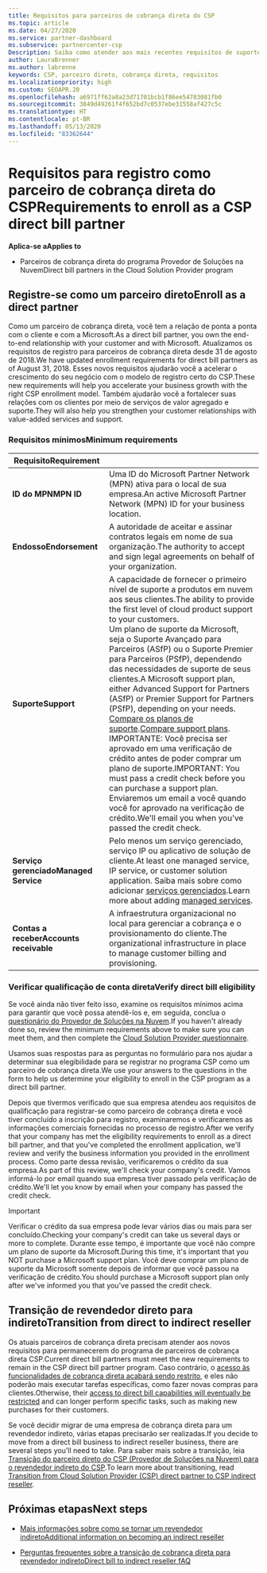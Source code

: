 ```yaml
---
title: Requisitos para parceiros de cobrança direta do CSP
ms.topic: article
ms.date: 04/27/2020
ms.service: partner-dashboard
ms.subservice: partnercenter-csp
Description: Saiba como atender aos mais recentes requisitos de suporte e serviços para se tornar um parceiro de cobrança direto no programa CSP (Provedor de Soluções na Nuvem) da Microsoft.
author: LauraBrenner
ms.author: labrenne
keywords: CSP, parceiro direto, cobrança direta, requisitos
ms.localizationpriority: high
ms.custom: SEOAPR.20
ms.openlocfilehash: a6971ff62a8a23d71701bcb1f86ee54783081fb0
ms.sourcegitcommit: 3849d49261f4f652bd7c0537ebe31558af427c5c
ms.translationtype: HT
ms.contentlocale: pt-BR
ms.lasthandoff: 05/13/2020
ms.locfileid: "83362644"
---
```

# <a name="requirements-to-enroll-as-a-csp-direct-bill-partner"></a><span data-ttu-id="c845e-104">Requisitos para registro como parceiro de cobrança direta do CSP</span><span class="sxs-lookup"><span data-stu-id="c845e-104">Requirements to enroll as a CSP direct bill partner</span></span>

<span data-ttu-id="c845e-105">**Aplica-se a**</span><span class="sxs-lookup"><span data-stu-id="c845e-105">**Applies to**</span></span>

- <span data-ttu-id="c845e-106">Parceiros de cobrança direta do programa Provedor de Soluções na Nuvem</span><span class="sxs-lookup"><span data-stu-id="c845e-106">Direct bill partners in the Cloud Solution Provider program</span></span>

## <a name="enroll-as-a-direct-partner"></a><span data-ttu-id="c845e-107">Registre-se como um parceiro direto</span><span class="sxs-lookup"><span data-stu-id="c845e-107">Enroll as a direct partner</span></span>

<span data-ttu-id="c845e-108">Como um parceiro de cobrança direta, você tem a relação de ponta a ponta com o cliente e com a Microsoft.</span><span class="sxs-lookup"><span data-stu-id="c845e-108">As a direct bill partner, you own the end-to-end relationship with your customer and with Microsoft.</span></span> <span data-ttu-id="c845e-109">Atualizamos os requisitos de registro para parceiros de cobrança direta desde 31 de agosto de 2018.</span><span class="sxs-lookup"><span data-stu-id="c845e-109">We have updated enrollment requirements for direct bill partners as of August 31, 2018.</span></span> <span data-ttu-id="c845e-110">Esses novos requisitos ajudarão você a acelerar o crescimento do seu negócio com o modelo de registro certo do CSP.</span><span class="sxs-lookup"><span data-stu-id="c845e-110">These new requirements will help you accelerate your business growth with the right CSP enrollment model.</span></span> <span data-ttu-id="c845e-111">Também ajudarão você a fortalecer suas relações com os clientes por meio de serviços de valor agregado e suporte.</span><span class="sxs-lookup"><span data-stu-id="c845e-111">They will also help you strengthen your customer relationships with value-added services and support.</span></span>

### <a name="minimum-requirements"></a><span data-ttu-id="c845e-112">Requisitos mínimos</span><span class="sxs-lookup"><span data-stu-id="c845e-112">Minimum requirements</span></span>

|<span data-ttu-id="c845e-113">**Requisito**</span><span class="sxs-lookup"><span data-stu-id="c845e-113">**Requirement**</span></span>|                             |
|--------------------------------|--------------------------------------------------------------|
|<span data-ttu-id="c845e-114">**ID do MPN**</span><span class="sxs-lookup"><span data-stu-id="c845e-114">**MPN ID**</span></span>   |<span data-ttu-id="c845e-115">Uma ID do Microsoft Partner Network (MPN) ativa para o local de sua empresa.</span><span class="sxs-lookup"><span data-stu-id="c845e-115">An active Microsoft Partner Network (MPN) ID for your business location.</span></span>    |
|<span data-ttu-id="c845e-116">**Endosso**</span><span class="sxs-lookup"><span data-stu-id="c845e-116">**Endorsement**</span></span>   |<span data-ttu-id="c845e-117">A autoridade de aceitar e assinar contratos legais em nome de sua organização.</span><span class="sxs-lookup"><span data-stu-id="c845e-117">The authority to accept and sign legal agreements on behalf of your organization.</span></span>|
|<span data-ttu-id="c845e-118">**Suporte**</span><span class="sxs-lookup"><span data-stu-id="c845e-118">**Support**</span></span>   |<span data-ttu-id="c845e-119">A capacidade de fornecer o primeiro nível de suporte a produtos em nuvem aos seus clientes.</span><span class="sxs-lookup"><span data-stu-id="c845e-119">The ability to provide the first level of cloud product support to your customers.</span></span> <br/><span data-ttu-id="c845e-120">Um plano de suporte da Microsoft, seja o Suporte Avançado para Parceiros (ASfP) ou o Suporte Premier para Parceiros (PSfP), dependendo das necessidades de suporte de seus clientes.</span><span class="sxs-lookup"><span data-stu-id="c845e-120">A Microsoft support plan, either Advanced Support for Partners (ASfP) or Premier Support for Partners (PSfP), depending on your needs.</span></span> <span data-ttu-id="c845e-121">[Compare os planos de suporte](https://partner.microsoft.com/support/partnersupport).</span><span class="sxs-lookup"><span data-stu-id="c845e-121">[Compare support plans](https://partner.microsoft.com/support/partnersupport).</span></span><br/> <span data-ttu-id="c845e-122">IMPORTANTE: Você precisa ser aprovado em uma verificação de crédito antes de poder comprar um plano de suporte.</span><span class="sxs-lookup"><span data-stu-id="c845e-122">IMPORTANT: You must pass a credit check before you can purchase a support plan.</span></span> <span data-ttu-id="c845e-123">Enviaremos um email a você quando você for aprovado na verificação de crédito.</span><span class="sxs-lookup"><span data-stu-id="c845e-123">We'll email you when you've passed the credit check.</span></span> |
|<span data-ttu-id="c845e-124">**Serviço gerenciado**</span><span class="sxs-lookup"><span data-stu-id="c845e-124">**Managed Service**</span></span>   |<span data-ttu-id="c845e-125">Pelo menos um serviço gerenciado, serviço IP ou aplicativo de solução de cliente.</span><span class="sxs-lookup"><span data-stu-id="c845e-125">At least one managed service, IP service, or customer solution application.</span></span> <span data-ttu-id="c845e-126">Saiba mais sobre como adicionar [serviços gerenciados](https://partner.microsoft.com/business-opportunities/managed-services-provider).</span><span class="sxs-lookup"><span data-stu-id="c845e-126">Learn more about adding [managed services](https://partner.microsoft.com/business-opportunities/managed-services-provider).</span></span>|
|<span data-ttu-id="c845e-127">**Contas a receber**</span><span class="sxs-lookup"><span data-stu-id="c845e-127">**Accounts receivable**</span></span> |<span data-ttu-id="c845e-128">A infraestrutura organizacional no local para gerenciar a cobrança e o provisionamento do cliente.</span><span class="sxs-lookup"><span data-stu-id="c845e-128">The organizational infrastructure in place to manage customer billing and provisioning.</span></span>

### <a name="verify-direct-bill-eligibility"></a><span data-ttu-id="c845e-129">Verificar qualificação de conta direta</span><span class="sxs-lookup"><span data-stu-id="c845e-129">Verify direct bill eligibility</span></span>

<span data-ttu-id="c845e-130">Se você ainda não tiver feito isso, examine os requisitos mínimos acima para garantir que você possa atendê-los e, em seguida, conclua o [questionário do Provedor de Soluções na Nuvem](https://partner.microsoft.com/cloud-solution-provider/assessment).</span><span class="sxs-lookup"><span data-stu-id="c845e-130">If you haven't already done so, review the minimum requirements above to make sure you can meet them, and then complete the [Cloud Solution Provider questionnaire](https://partner.microsoft.com/cloud-solution-provider/assessment).</span></span>

<span data-ttu-id="c845e-131">Usamos suas respostas para as perguntas no formulário para nos ajudar a determinar sua elegibilidade para se registrar no programa CSP como um parceiro de cobrança direta.</span><span class="sxs-lookup"><span data-stu-id="c845e-131">We use your answers to the questions in the form to help us determine your eligibility to enroll in the CSP program as a direct bill partner.</span></span>

<span data-ttu-id="c845e-132">Depois que tivermos verificado que sua empresa atendeu aos requisitos de qualificação para registrar-se como parceiro de cobrança direta e você tiver concluído a inscrição para registro, examinaremos e verificaremos as informações comerciais fornecidas no processo de registro.</span><span class="sxs-lookup"><span data-stu-id="c845e-132">After we verify that your company has met the eligibility requirements to enroll as a direct bill partner, and that you've completed the enrollment application, we'll review and verify the business information you provided in the enrollment process.</span></span> <span data-ttu-id="c845e-133">Como parte dessa revisão, verificaremos o crédito da sua empresa.</span><span class="sxs-lookup"><span data-stu-id="c845e-133">As part of this review, we'll check your company's credit.</span></span> <span data-ttu-id="c845e-134">Vamos informá-lo por email quando sua empresa tiver passado pela verificação de crédito.</span><span class="sxs-lookup"><span data-stu-id="c845e-134">We'll let you know by email when your company has passed the credit check.</span></span>

>[!IMPORTANT]
><span data-ttu-id="c845e-135">Verificar o crédito da sua empresa pode levar vários dias ou mais para ser concluído.</span><span class="sxs-lookup"><span data-stu-id="c845e-135">Checking your company's credit can take us several days or more to complete.</span></span> <span data-ttu-id="c845e-136">Durante esse tempo, é importante que você não compre um plano de suporte da Microsoft.</span><span class="sxs-lookup"><span data-stu-id="c845e-136">During this time, it's important that you NOT purchase a Microsoft support plan.</span></span> <span data-ttu-id="c845e-137">Você deve comprar um plano de suporte da Microsoft somente depois de informar que você passou na verificação de crédito.</span><span class="sxs-lookup"><span data-stu-id="c845e-137">You should purchase a Microsoft support plan only after we've informed you that you've passed the credit check.</span></span>

## <a name="transition-from-direct-to-indirect-reseller"></a><span data-ttu-id="c845e-138">Transição de revendedor direto para indireto</span><span class="sxs-lookup"><span data-stu-id="c845e-138">Transition from direct to indirect reseller</span></span>

<span data-ttu-id="c845e-139">Os atuais parceiros de cobrança direta precisam atender aos novos requisitos para permanecerem do programa de parceiros de cobrança direta CSP.</span><span class="sxs-lookup"><span data-stu-id="c845e-139">Current direct bill partners must meet the new requirements to remain in the CSP direct bill partner program.</span></span> <span data-ttu-id="c845e-140">Caso contrário, o [acesso às funcionalidades de cobrança direta acabará sendo restrito](restricted-direct-bill-capabilities.md), e eles não poderão mais executar tarefas específicas, como fazer novas compras para clientes.</span><span class="sxs-lookup"><span data-stu-id="c845e-140">Otherwise, their [access to direct bill capabilities will eventually be restricted](restricted-direct-bill-capabilities.md) and can longer perform specific tasks, such as making new purchases for their customers.</span></span>

<span data-ttu-id="c845e-141">Se você decidir migrar de uma empresa de cobrança direta para um revendedor indireto, várias etapas precisarão ser realizadas.</span><span class="sxs-lookup"><span data-stu-id="c845e-141">If you decide to move from a direct bill business to indirect reseller business, there are several steps you'll need to take.</span></span> <span data-ttu-id="c845e-142">Para saber mais sobre a transição, leia [Transição do parceiro direto do CSP (Provedor de Soluções na Nuvem) para o revendedor indireto do CSP](transition-direct-to-indirect.md).</span><span class="sxs-lookup"><span data-stu-id="c845e-142">To learn more about transitioning, read [Transition from Cloud Solution Provider (CSP) direct partner to CSP indirect reseller](transition-direct-to-indirect.md).</span></span>

## <a name="next-steps"></a><span data-ttu-id="c845e-143">Próximas etapas</span><span class="sxs-lookup"><span data-stu-id="c845e-143">Next steps</span></span>

- [<span data-ttu-id="c845e-144">Mais informações sobre como se tornar um revendedor indireto</span><span class="sxs-lookup"><span data-stu-id="c845e-144">Additional information on becoming an indirect reseller</span></span>](https://assetsprod.microsoft.com/csp-directbill-to-indirect-transition.pdf)

- [<span data-ttu-id="c845e-145">Perguntas frequentes sobre a transição de cobrança direta para revendedor indireto</span><span class="sxs-lookup"><span data-stu-id="c845e-145">Direct bill to indirect reseller fAQ</span></span>](https://assetsprod.microsoft.com/mpn/direct-bill-partner-faq.pdf)
